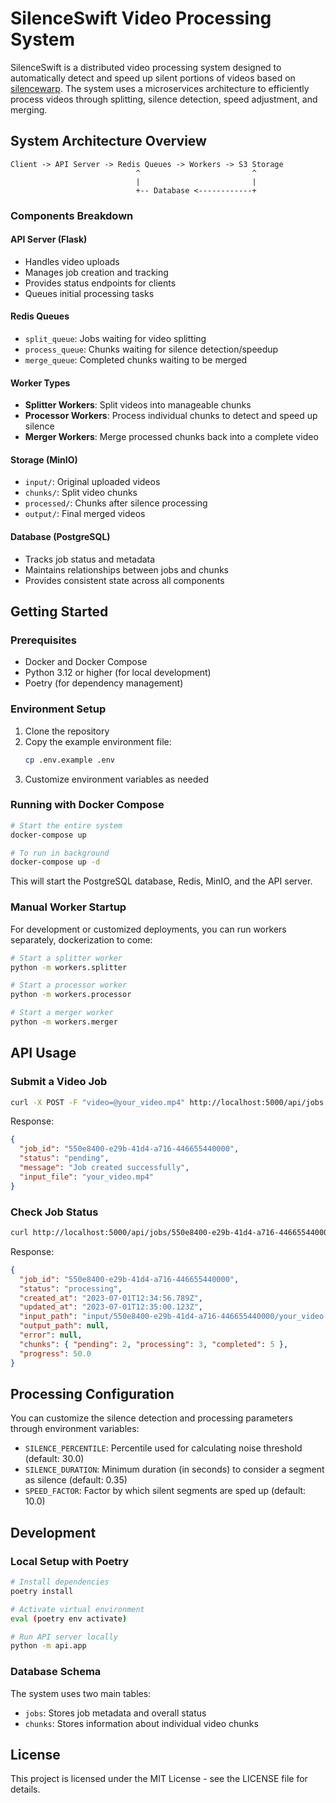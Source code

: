 # SilenceSwift Video Processing System

SilenceSwift is a distributed video processing system designed to automatically detect and speed up silent portions of videos based on [silencewarp](https://github.com/d1c0n/silencewarp). The system uses a microservices architecture to efficiently process videos through splitting, silence detection, speed adjustment, and merging.

## System Architecture Overview

```
Client -> API Server -> Redis Queues -> Workers -> S3 Storage
                            ^                         ^
                            |                         |
                            +-- Database <------------+
```

### Components Breakdown

#### API Server (Flask)

- Handles video uploads
- Manages job creation and tracking
- Provides status endpoints for clients
- Queues initial processing tasks

#### Redis Queues

- `split_queue`: Jobs waiting for video splitting
- `process_queue`: Chunks waiting for silence detection/speedup
- `merge_queue`: Completed chunks waiting to be merged

#### Worker Types

- **Splitter Workers**: Split videos into manageable chunks
- **Processor Workers**: Process individual chunks to detect and speed up silence
- **Merger Workers**: Merge processed chunks back into a complete video

#### Storage (MinIO)

- `input/`: Original uploaded videos
- `chunks/`: Split video chunks
- `processed/`: Chunks after silence processing
- `output/`: Final merged videos

#### Database (PostgreSQL)

- Tracks job status and metadata
- Maintains relationships between jobs and chunks
- Provides consistent state across all components

## Getting Started

### Prerequisites

- Docker and Docker Compose
- Python 3.12 or higher (for local development)
- Poetry (for dependency management)

### Environment Setup

1. Clone the repository
2. Copy the example environment file:
   ```bash
   cp .env.example .env
   ```
3. Customize environment variables as needed

### Running with Docker Compose

```bash
# Start the entire system
docker-compose up

# To run in background
docker-compose up -d
```

This will start the PostgreSQL database, Redis, MinIO, and the API server.

### Manual Worker Startup

For development or customized deployments, you can run workers separately, dockerization to come:

```bash
# Start a splitter worker
python -m workers.splitter

# Start a processor worker
python -m workers.processor

# Start a merger worker
python -m workers.merger
```

## API Usage

### Submit a Video Job

```bash
curl -X POST -F "video=@your_video.mp4" http://localhost:5000/api/jobs
```

Response:

```json
{
  "job_id": "550e8400-e29b-41d4-a716-446655440000",
  "status": "pending",
  "message": "Job created successfully",
  "input_file": "your_video.mp4"
}
```

### Check Job Status

```bash
curl http://localhost:5000/api/jobs/550e8400-e29b-41d4-a716-446655440000
```

Response:

```json
{
  "job_id": "550e8400-e29b-41d4-a716-446655440000",
  "status": "processing",
  "created_at": "2023-07-01T12:34:56.789Z",
  "updated_at": "2023-07-01T12:35:00.123Z",
  "input_path": "input/550e8400-e29b-41d4-a716-446655440000/your_video.mp4",
  "output_path": null,
  "error": null,
  "chunks": { "pending": 2, "processing": 3, "completed": 5 },
  "progress": 50.0
}
```

## Processing Configuration

You can customize the silence detection and processing parameters through environment variables:

- `SILENCE_PERCENTILE`: Percentile used for calculating noise threshold (default: 30.0)
- `SILENCE_DURATION`: Minimum duration (in seconds) to consider a segment as silence (default: 0.35)
- `SPEED_FACTOR`: Factor by which silent segments are sped up (default: 10.0)

## Development

### Local Setup with Poetry

```bash
# Install dependencies
poetry install

# Activate virtual environment
eval (poetry env activate)

# Run API server locally
python -m api.app
```

### Database Schema

The system uses two main tables:

- `jobs`: Stores job metadata and overall status
- `chunks`: Stores information about individual video chunks

## License

This project is licensed under the MIT License - see the LICENSE file for details.
